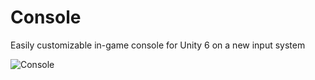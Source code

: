 # Console
Easily customizable in-game console for Unity 6 on a new input system

<img src="https://drive.google.com/uc?id=1UcS_1ouL4ypgntw59lxsclpXZV5smW5W" alt="Console">
